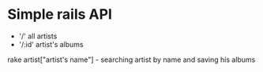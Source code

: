 # Simple rails API

- '/' all artists
- '/:id' artist's albums

rake artist["artist's name"] - searching artist by name and saving his albums
